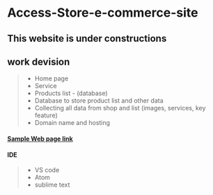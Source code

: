 # Access-Store-e-commerce-site

## This website is under constructions 

 ## work devision
> * Home page 
> * Service 
> * Products list - (database)
> * Database to store product list and other data
> * Collecting all data from shop and list (images, services, key feature)
> * Domain name and hosting 

#### [Sample Web page  link](https://preview.themeforest.net/item/profix-computer-mobile-phone-repair-service-company-html5-template/full_screen_preview/21074699)


#### IDE 
>  * VS code 
>  * Atom 
>  * sublime text
